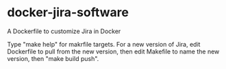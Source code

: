 # docker-jira-software
A Dockerfile to customize Jira in Docker

Type "make help" for makrfile targets. For a new version of Jira,
edit Dockerfile to pull from the new version, then edit Makefile
to name the new version, then "make build push".
